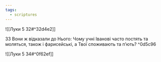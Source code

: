 ```yaml
---
tags:
  - scriptures
---
```


![[Луки 5 32#^32d4e2]]

33 Вони ж відказали до Нього: Чому учні Іванові часто постять та моляться, також і фарисейські, а Твої споживають та п’ють? ^0d5c96

![[Луки 5 34#^0f62ef]]